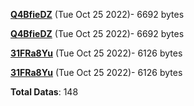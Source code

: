 [**Q4BfieDZ**](/data/Q4BfieDZ.txt) (Tue Oct 25 2022)- 6692 bytes

[**Q4BfieDZ**](/data/Q4BfieDZ.txt) (Tue Oct 25 2022)- 6692 bytes

[**31FRa8Yu**](/data/31FRa8Yu.txt) (Tue Oct 25 2022)- 6126 bytes

[**31FRa8Yu**](/data/31FRa8Yu.txt) (Tue Oct 25 2022)- 6126 bytes

**Total Datas**: 148